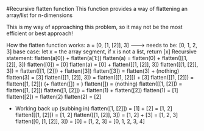 #Recursive flatten function
This function provides a way of flattening an array/list for n-dimensions

This is my way of approaching this problem, so it may not be the most efficient or best approach!

How the flatten function works:
a = [0, [1, [2]], 3] ---> needs to be: [0, 1, 2, 3]
base case: let x = the array segment, if x is not a list, return [x]
Recursive statement: flatten(a[0]) + flatten(a[1:])
flatten(a) = flatten(0) + flatten([[1, [2]], 3])
flatten([0]) = [0]
flatten(a) = [0] + flatten([[1, [2]], 3])
flatten([[1, [2]], 3]) = flatten([[1, [2]]) + flatten([3])
flatten([3]) = flatten(3) + (nothing)
flatten(3) = [3]
flatten([[1, [2]], 3]) = flatten([[1, [2]]) + [3]
flatten([[1, [2]]) = flatten([1, [2]]) (+ flatten([]) =   )
flatten([]) =    (nothing)
flatten([[1, [2]]) = flatten([1, [2]])
flatten([1, [2]]) = flatten(1) + flatten([2])
flatten(1) = [1]
flatten([2]) = flatten(2)
flatten(2) = [2]
- Working back up (subbing in)
flatten([1, [2]]) = [1] + [2] = [1, 2]
flatten([[1, [2]]) = [1, 2]
flatten([[1, [2]], 3]) = [1, 2] + [3] = [1, 2, 3]
flatten([0, [1, [2]], 3]) = [0] + [1, 2, 3] = [0, 1, 2, 3, 4]
